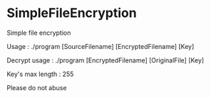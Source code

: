 # SimpleFileEncryption
Simple file encryption

Usage : ./program  [SourceFilename]  [EncryptedFilename]  [Key]

Decrypt usage : ./program  [EncryptedFilename]  [OriginalFile]  [Key]

Key's max length : 255

Please do not abuse
